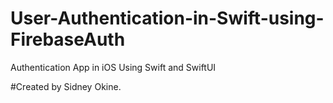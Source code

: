# User-Authentication-in-Swift-using-FirebaseAuth
Authentication App in iOS Using Swift and SwiftUI

#Created by Sidney Okine.
